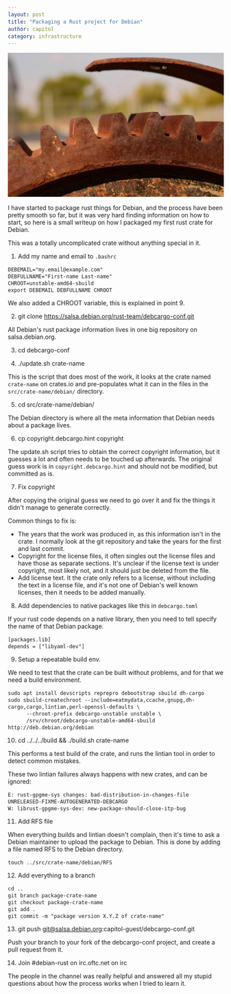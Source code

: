 ```yaml
---
layout: post
title: "Packaging a Rust project for Debian"
author: capitol
category: infrastructure
---
```

![rust-landscape](/images/rust-landscape.jpg)

I have started to package rust things for Debian, and the process have been pretty
smooth so far, but it was very hard finding information on how to start, so here is a
small writeup on how I packaged my first rust crate for Debian.

This was a totally uncomplicated crate without anything special in it.

1) Add my name and email to `.bashrc`

```
DEBEMAIL="my.email@example.com"
DEBFULLNAME="First-name Last-name"
CHROOT=unstable-amd64-sbuild
export DEBEMAIL DEBFULLNAME CHROOT
```

We also added a CHROOT variable, this is explained in point 9.

2) git clone https://salsa.debian.org/rust-team/debcargo-conf.git

All Debian's rust package information lives in one big repository on salsa.debian.org.

3) cd debcargo-conf

4) ./update.sh crate-name

This is the script that does most of the work, it looks at the crate named `crate-name` on crates.io
and pre-populates what it can in the files in the `src/crate-name/debian/` directory.

5) cd src/crate-name/debian/

The Debian directory is where all the meta information that Debian needs about a package lives.

6) cp copyright.debcargo.hint copyright

The update.sh script tries to obtain the correct copyright information, but it
guesses a lot and often needs to be touched up afterwards. The original guess work
is in `copyright.debcargo.hint` and should not be modified, but committed as is.

7) Fix copyright

After copying the original guess we need to go over it and fix the things it didn't
manage to generate correctly.

Common things to fix is:
 * The years that the work was produced in, as this information isn't in the crate.
   I normally look at the git repository and take the years for the first and last commit.
 * Copyright for the license files, it often singles out the license files and have those as separate sections.
   It's unclear if the license text is under copyright, most likely not, and it should just be deleted from the file.
 * Add license text.
   It the crate only refers to a license, without including the text in a license file, and it's not one of Debian's
   well known licenses, then it needs to be added manually.

8) Add dependencies to native packages like this in `debcargo.toml`

If your rust code depends on a native library, then you need to tell specify the name of that Debian package.

```
[packages.lib]
depends = ["libyaml-dev"]
```

9) Setup a repeatable build env.

We need to test that the crate can be built without problems, and for that we need a build environment.

```
sudo apt install devscripts reprepro debootstrap sbuild dh-cargo
sudo sbuild-createchroot --include=eatmydata,ccache,gnupg,dh-cargo,cargo,lintian,perl-openssl-defaults \
      --chroot-prefix debcargo-unstable unstable \
      /srv/chroot/debcargo-unstable-amd64-sbuild http://deb.debian.org/debian
```

10) cd ../../../build && ./build.sh crate-name

This performs a test build of the crate, and runs the lintian tool in order to detect common mistakes.

These two lintian failures always happens with new crates, and can be ignored:

```
E: rust-gpgme-sys changes: bad-distribution-in-changes-file UNRELEASED-FIXME-AUTOGENERATED-DEBCARGO
W: librust-gpgme-sys-dev: new-package-should-close-itp-bug
```

11) Add RFS file

When everything builds and lintian doesn't complain, then it's time to ask a Debian maintainer to
upload the package to Debian. This is done by adding a file named RFS to the Debian directory.

```
touch ../src/crate-name/debian/RFS
```

12) Add everything to a branch

```
cd ..
git branch package-crate-name
git checkout package-crate-name
git add .
git commit -m "package version X.Y.Z of crate-name"
```

13) git push git@salsa.debian.org:capitol-guest/debcargo-conf.git

Push your branch to your fork of the debcargo-conf project, and create a
pull request from it.

14) Join #debian-rust on irc.oftc.net on irc

The people in the channel was really helpful and answered all my stupid questions about
how the process works when I tried to learn it.
